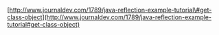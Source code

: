[http://www.journaldev.com/1789/java-reflection-example-tutorial\#get-class-object](http://www.journaldev.com/1789/java-reflection-example-tutorial#get-class-object)

